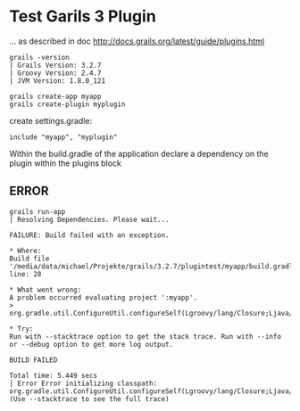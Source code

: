 Test Garils 3 Plugin
==============================

... as described in doc http://docs.grails.org/latest/guide/plugins.html




```
grails -version
| Grails Version: 3.2.7
| Groovy Version: 2.4.7
| JVM Version: 1.8.0_121

grails create-app myapp
grails create-plugin myplugin
```
create settings.gradle:

```
include "myapp", "myplugin"
```

Within the build.gradle of the application declare a dependency on the plugin within the plugins block


ERROR
----------------------------------

```
grails run-app
| Resolving Dependencies. Please wait...

FAILURE: Build failed with an exception.

* Where:
Build file '/media/data/michael/Projekte/grails/3.2.7/plugintest/myapp/build.gradle' line: 28

* What went wrong:
A problem occurred evaluating project ':myapp'.
> org.gradle.util.ConfigureUtil.configureSelf(Lgroovy/lang/Closure;Ljava/lang/Object;)Ljava/lang/Object;

* Try:
Run with --stacktrace option to get the stack trace. Run with --info or --debug option to get more log output.

BUILD FAILED

Total time: 5.449 secs
| Error Error initializing classpath: org.gradle.util.ConfigureUtil.configureSelf(Lgroovy/lang/Closure;Ljava/lang/Object;)Ljava/lang/Object; (Use --stacktrace to see the full trace)

```
